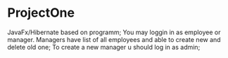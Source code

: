 # ProjectOne
JavaFx/Hibernate based on programm;
You may loggin in as employee or manager. Managers have list of all employees and able to create new and delete old one;
To create a new manager u should log in as admin;
